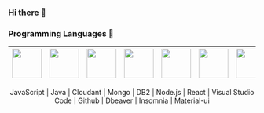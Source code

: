 ### Hi there 👋

<!--
**pomps10/pomps10** is a ✨ _special_ ✨ repository because its `README.md` (this file) appears on your GitHub profile.

Here are some ideas to get you started:

- 🔭 I’m currently working on ...
- 🌱 I’m currently learning ...
- 👯 I’m looking to collaborate on ...
- 🤔 I’m looking for help with ...
- 💬 Ask me about ...
- 📫 How to reach me: ...
- 😄 Pronouns: ...
- ⚡ Fun fact: ...
-->

### Programming Languages  :rocket:
|<img src="https://github.com/pomps10/pomps10/blob/main/assets/js.png" width=60> | <img src="https://github.com/pomps10/pomps10/blob/main/java.svg" width=60> | <img src="https://github.com/pomps10/pomps10/blob/main/cloudant.png" width=60> | <img src="https://github.com/pomps10/pomps10/blob/main/mongo.png" width=60> | <img src="https://github.com/pomps10/pomps10/blob/main/db2.png" width=60> | <img src="https://github.com/pomps10/pomps10/blob/main/node.svg" width=60> | <img src="https://github.com/pomps10/pomps10/blob/main/react.svg" width=60> | <img src="https://github.com/pomps10/pomps10/blob/main/vsc.png" width=60> | <img src="https://github.com/pomps10/pomps10/blob/main/git.png" width=60> | <img src="https://github.com/pomps10/pomps10/blob/main/dbeaver.jpg" width=60> | <img src="https://github.com/pomps10/pomps10/blob/main/insomnia.png" width=60> | <img src="https://github.com/pomps10/pomps10/blob/main/material%20ui.png" width=60>
|:---:|:---:|:---:|:---:|:---:|:---:|:---:|:---:|:---:|:---:|:---:|:---:|

<p align="center">
  JavaScript | Java | Cloudant | Mongo | DB2 | Node.js | React | Visual Studio Code | Github | Dbeaver | Insomnia | Material-ui
</p>
